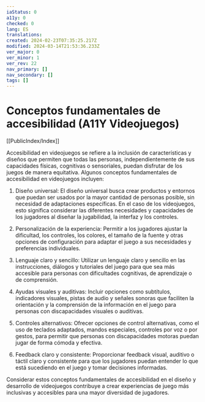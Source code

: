 ```yaml
---
iaStatus: 0
a11y: 0
checked: 0
lang: ES
translations: 
created: 2024-02-23T07:35:25.217Z
modified: 2024-03-14T21:53:36.233Z
ver_major: 0
ver_minor: 1
ver_rev: 22
nav_primary: []
nav_secondary: []
tags: []
---
```

# Conceptos fundamentales de accesibilidad (A11Y Videojuegos)

[[PublicIndex/Index]]

Accesibilidad en videojuegos se refiere a la inclusión de características y diseños que permiten que todas las personas, independientemente de sus capacidades físicas, cognitivas o sensoriales, puedan disfrutar de los juegos de manera equitativa. Algunos conceptos fundamentales de accesibilidad en videojuegos incluyen:

1. Diseño universal: El diseño universal busca crear productos y entornos que puedan ser usados por la mayor cantidad de personas posible, sin necesidad de adaptaciones específicas. En el caso de los videojuegos, esto significa considerar las diferentes necesidades y capacidades de los jugadores al diseñar la jugabilidad, la interfaz y los controles.

2. Personalización de la experiencia: Permitir a los jugadores ajustar la dificultad, los controles, los colores, el tamaño de la fuente y otras opciones de configuración para adaptar el juego a sus necesidades y preferencias individuales.

3. Lenguaje claro y sencillo: Utilizar un lenguaje claro y sencillo en las instrucciones, diálogos y tutoriales del juego para que sea más accesible para personas con dificultades cognitivas, de aprendizaje o de comprensión.

4. Ayudas visuales y auditivas: Incluir opciones como subtítulos, indicadores visuales, pistas de audio y señales sonoras que faciliten la orientación y la comprensión de la información en el juego para personas con discapacidades visuales o auditivas.

5. Controles alternativos: Ofrecer opciones de control alternativas, como el uso de teclados adaptados, mandos especiales, controles por voz o por gestos, para permitir que personas con discapacidades motoras puedan jugar de forma cómoda y efectiva.

6. Feedback claro y consistente: Proporcionar feedback visual, auditivo o táctil claro y consistente para que los jugadores puedan entender lo que está sucediendo en el juego y tomar decisiones informadas.

Considerar estos conceptos fundamentales de accesibilidad en el diseño y desarrollo de videojuegos contribuye a crear experiencias de juego más inclusivas y accesibles para una mayor diversidad de jugadores.
